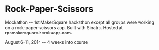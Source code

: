 Rock-Paper-Scissors
===================

Mockathon -- 1st MakerSquare hackathon except all groups were working on a rock-paper-scissors app.  Built with Sinatra.  Hosted at rpsmakersquare.herokuapp.com.

August 6-11, 2014 -- 4 weeks into course
